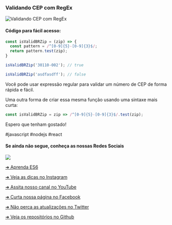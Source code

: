 ### Validando CEP com RegEx


![Validando CEP com RegEx](https://github.com/emersonbrogadev/social-media-snippets/blob/master/content/2019-08-16-validating-br-zip-with-regex/2019-08-16-validating-br-zip-with-regex.jpg)


#### Código para fácil acesso:

```js
const isValidBRZip = (zip) => {
  const pattern = /^[0-9]{5}-[0-9]{3}$/;
  return pattern.test(zip);
}

isValidBRZip('30110-002'); // true

isValidBRZip('asdfasdff'); // false

```

Você pode usar expressão regular para validar um número de CEP de forma rápida e fácil. 

Uma outra forma de criar essa mesma função usando uma sintaxe mais curta:

```js
const isValidBRZip = zip => /^[0-9]{5}-[0-9]{3}$/.test(zip);
```

Espero que tenham gostado!

\#javascript \#nodejs \#react


#### Se ainda não segue, conheça as nossas Redes Sociais

<a href="https://emersonbroga.com/e/participe/?utm_source=github&utm_medium=social-media-snippets&utm_campaign=2019-08-16"><picture>
<source type="image/webp" srcset="https://emersonbroga.com/wp-content/uploads/2019/08/subscription_banner.jpg.webp">
<img src="https://emersonbroga.com/wp-content/uploads/2019/08/subscription_banner.jpg">
</picture>
</a>

[➜ Aprenda ES6](https://amzn.to/2J4XnLg)

[➜ Veja as dicas no Instagram](https://www.instagram.com/emersonbrogadev/)

[➜ Assita nosso canal no YouTube](https://www.youtube.com/c/emersonbroga/)

[➜ Curta nossa página no Facebook](https://www.facebook.com/emersonbrogadev/)

[➜ Não perca as atualizações no Twitter](https://www.twitter.com/emersonbrogadev/)

[➜ Veja os repositórios no Github](https://www.github.com/emersonbrogadev/)


